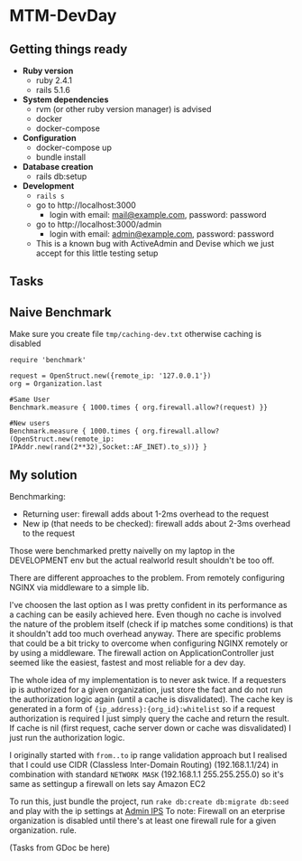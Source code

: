 # MTM-DevDay

## Getting things ready

* **Ruby version**
  * ruby 2.4.1
  * rails 5.1.6
* **System dependencies**
  * rvm (or other ruby version manager) is advised
  * docker
  * docker-compose
* **Configuration**
  * docker-compose up
  * bundle install
* **Database creation**
  * rails db:setup
* **Development**
  * `rails s`
  * go to http://localhost:3000
    * login with email: mail@example.com, password: password
  * go to http://localhost:3000/admin
    * login with email: admin@example.com, password: password
  * This is a known bug with ActiveAdmin and Devise which we just accept for this little testing setup

## Tasks


## Naive Benchmark
 
Make sure you create file `tmp/caching-dev.txt` otherwise caching is disabled

```
require 'benchmark'

request = OpenStruct.new({remote_ip: '127.0.0.1'})
org = Organization.last

#Same User
Benchmark.measure { 1000.times { org.firewall.allow?(request) }}

#New users
Benchmark.measure { 1000.times { org.firewall.allow?(OpenStruct.new(remote_ip: IPAddr.new(rand(2**32),Socket::AF_INET).to_s))} }

```


## My solution

Benchmarking:

* Returning user: firewall adds about 1-2ms overhead to the request
* New ip (that needs to be checked): firewall adds about 2-3ms overhead to the request

Those were benchmarked pretty naivelly on my laptop in the DEVELOPMENT env but the actual realworld result shouldn't
be too off.

There are different approaches to the problem.
From remotely configuring NGINX via middleware to a simple lib.

I've choosen the last option as I was pretty confident in its performance as a
caching can be easily achieved here. Even though no cache is involved the nature
of the problem itself (check if ip matches some conditions) is that it shouldn't
add too much overhead anyway. There are specific problems that could be a bit tricky
to overcome when configuring NGINX remotely or by using a middleware. The
firewall action on ApplicationController just seemed like the easiest,
fastest and most reliable for a dev day.

The whole idea of my implementation is to never ask twice. If a requesters ip is
authorized for a given organization, just store the fact and do not run the
authorization logic again (until a cache is disvalidated). The cache key is
generated in a form of `{ip_address}:{org_id}:whitelist` so if a request
authorization is required I just simply query the cache and return the result.
If cache is nil (first request, cache server down or cache was disvalidated) I
just run the authorization logic.

I originally started with `from..to` ip range validation approach but I realised
that I could use CIDR (Classless Inter-Domain Routing) (192.168.1.1/24) in combination with
standard `NETWORK MASK` (192.168.1.1 255.255.255.0) so it's same as settingup a
firewall on lets say Amazon EC2

To run this, just bundle the project, run
`rake db:create db:migrate db:seed` and play with the ip settings at [Admin IPS](http://localhost:3000/admin/firewall_rules/)
To note: Firewall on an eterprise organization is disabled until there's at
least one firewall rule for a given organization. 
rule.



(Tasks from GDoc be here)
